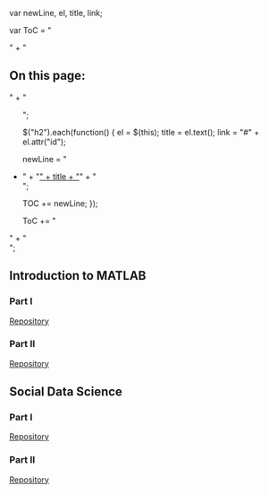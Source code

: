 var newLine, el, title, link;

var ToC =
  "<nav role='navigation' class='table-of-contents'>" +
    "<h2>On this page:</h2>" +
    "<ul>";
    
$("h2").each(function() {
  el = $(this);
  title = el.text();
  link = "#" + el.attr("id");
  
  newLine =
    "<li>" +
      "<a href='" + link + "'>" +
        title +
      "</a>" +
    "</li>";
    
  TOC += newLine;
});

ToC +=
   "</ul>" +
  "</nav>";


<h2 id="MATLAB">Introduction to MATLAB</h2>

### Part I

<a href="https://github.com/marcio-mourao/intro2MATLAB-1" target="_blank">Repository</a>

### Part II

<a href="https://github.com/marcio-mourao/intro2MATLAB-2" target="_blank">Repository</a>

<h2 id="SocialDataScience">Social Data Science</h2>

### Part I

<a href="https://github.com/marcio-mourao/socialDataScience-1" target="_blank">Repository</a>

### Part II

<a href="https://github.com/marcio-mourao/socialDataScience-2" target="_blank">Repository</a>
